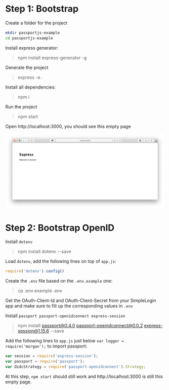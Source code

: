 # Step 1: Bootstrap

Create a folder for the project 

```bash
mkdir passportjs-example 
cd passportjs-example 
```

Install express generator:

> npm install express-generator -g

Generate the project

> express -e .

Install all dependencies:

> npm i

Run the project

> npm start

Open http://localhost:3000, you should see this empty page

![](./docs/step-1.png)

# Step 2: Bootstrap OpenID

Install `dotenv`

> npm install dotenv --save

Load `dotenv`, add the following lines on top of `app.js`:

```js
require('dotenv').config()
```

Create the `.env` file based on the `.env.example` one:

> cp .env.example .env

Get the OAuth-Client-Id and OAuth-Client-Secret from your SimpleLogin app and make sure to fill up the corresponding values in `.env`

Install `passport passport-openidconnect express-session`

> npm install passport@0.4.0 passport-openidconnect@0.0.2 express-session@1.15.6 --save

Add the following lines to `app.js` just below `var logger = require('morgan');` to import passport:

```js
var session = require('express-session');
var passport = require('passport');
var OidcStrategy = require('passport-openidconnect').Strategy;
```

At this step, `npm start` should still work and http://localhost:3000 is still this empty page.



